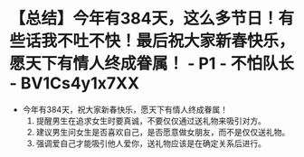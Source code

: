 # 【总结】今年有384天，这么多节日！有些话我不吐不快！最后祝大家新春快乐，愿天下有情人终成眷属！ - P1 - 不怕队长 - BV1Cs4y1x7XX

-   今年有384天，祝大家新春快乐，愿天下有情人终成眷属！
    1.  提醒男生在追求女生时要真诚，不要仅仅通过送礼物来吸引对方。
    2.  建议男生问女生是否喜欢自己，是否愿意做女朋友，而不是仅仅送礼物。
    3.  强调爱自己才能吸引他人爱你，送礼物应该是在确定关系后进行。